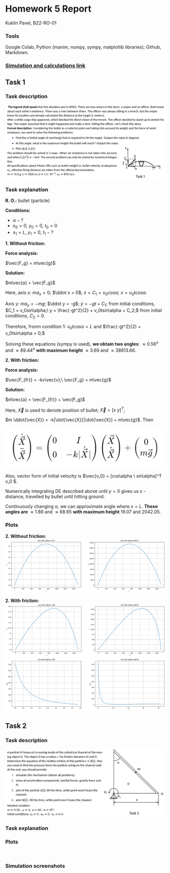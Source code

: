# Homework 5 Report
Kuklin Pavel, B22-RO-01

### Tools
Google Colab, Python (manim, numpy, sympy, matplotlib libraries); Github, Markdown.

### [Simulation and calculations link](https://g.co)

## Task 1

### Task description
![](task1_desc.png)

### Task explanation

**R. O.:** bullet (particle)

**Conditions:**

- $\alpha - ?$
- $x_0 = 0,\ y_0 = 0,\ t_0 = 0$
- $x_1 = L,\ y_1 = 0,\ t_1 - ?$

**1. Without friction:**

**Force analysis:**

$\vec{F_g} = m\vec{g}$

**Solution:**

$m\vec{a} = \vec{F_g}$

Here, axis $x$: $ma_x = 0$; $\ddot x = 0$; $\dot x = C_1 = v_0cos\alpha$; $x = v_0tcos\alpha$.

Axis $y$: $ma_y = -mg$; $\ddot y = -g$; $\dot y = -gt + C_1$; from initial conditions, $C_1 = v_0sin\alpha;\ y = \frac{-gt^2}{2} + v_0tsin\alpha + C_2;$ from initial conditions, $C_2 = 0$.

Therefore, fromn condition 1: 
$v_0tcos\alpha = L$ and $\frac{-gt^2}{2} + v_0tsin\alpha = 0;$

Solving these equations (sympy is used), **we obtain two angles**: $\approx 0.56^o$ and $\approx 89.44^o$ **with maximum height** $\approx 3.69$ and $\approx 38613.66$.


**2. With friction:**

**Force analysis:**

$\vec{F_{fr}} = -kv\vec{v};\ \vec{F_g} = m\vec{g}$

**Solution:**

$m\vec{a} = \vec{F_{fr}} + \vec{F_g}$

Here, $\vec{X}$ is used to denote position of bullet; $\vec{X} = [x \ y]^T$;

$m \ddot{\vec{X}} = -k|\dot{\vec{X}}|\dot{\vec{X}} + m\vec{g}$. Then

![](task1_f1.png)

Also, vector form of initial velocity is $\vec{v_0} = [cos\alpha \ sin\alpha]^T v_0 $.

Numerically integrating DE described above until $y = 0$ gives us $x$ - distance, travelled by bullet until hitting ground.

Continuously changing $\alpha$, we can approximate angle where $x = L$. **These angles are** $\approx 1.86$ and $\approx 68.65$ **with maximum height** $19.07$ and $2042.05$.

### Plots
**2. Without friction:**
![](task1_plots_0.png)

**2. With friction:**
![](task1_plots_1.png)
![](task1_plots_2.png)

## Task 2

### Task description
![](task2_desc.png)

### Task explanation


### Plots
![]()

### Simulation screenshots
![]()
